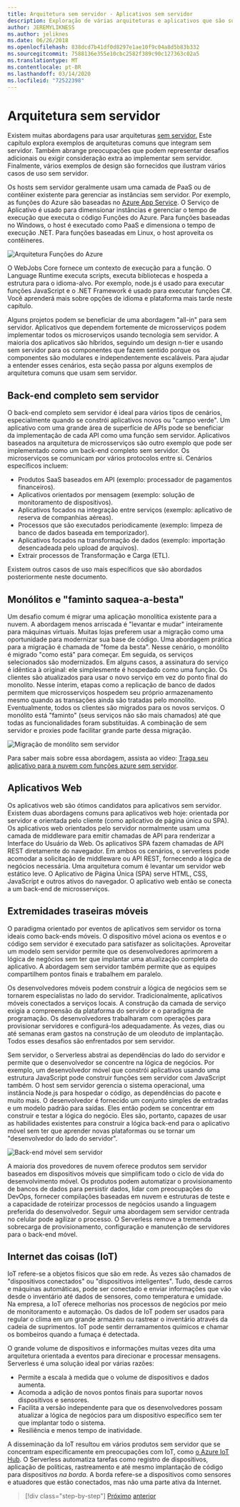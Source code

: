 ```yaml
---
title: Arquitetura sem servidor - Aplicativos sem servidor
description: Exploração de várias arquiteturas e aplicativos que são suportados por arquiteturas sem servidor, incluindo aplicativos web, mobile e IoT.
author: JEREMYLIKNESS
ms.author: jeliknes
ms.date: 06/26/2018
ms.openlocfilehash: 838dcd7b41df0d8297e1ae10f9c04a8d5b83b332
ms.sourcegitcommit: 7588136e355e10cbc2582f389c90c127363c02a5
ms.translationtype: MT
ms.contentlocale: pt-BR
ms.lasthandoff: 03/14/2020
ms.locfileid: "72522398"
---
```

# <a name="serverless-architecture"></a>Arquitetura sem servidor

Existem muitas abordagens para usar arquiteturas [sem servidor.](https://azure.com/serverless) Este capítulo explora exemplos de arquiteturas comuns que integram sem servidor. Também abrange preocupações que podem representar desafios adicionais ou exigir consideração extra ao implementar sem servidor. Finalmente, vários exemplos de design são fornecidos que ilustram vários casos de uso sem servidor.

Os hosts sem servidor geralmente usam uma camada de PaaS ou de contêiner existente para gerenciar as instâncias sem servidor. Por exemplo, as funções do Azure são baseadas no [Azure App Service](https://docs.microsoft.com/azure/app-service/). O Serviço de Aplicativo é usado para dimensionar instâncias e gerenciar o tempo de execução que executa o código Funções do Azure. Para funções baseadas no Windows, o host é executado como PaaS e dimensiona o tempo de execução .NET. Para funções baseadas em Linux, o host aproveita os contêineres.

![Arquitetura Funções do Azure](./media/azure-functions-architecture.png)

O WebJobs Core fornece um contexto de execução para a função. O Language Runtime executa scripts, executa bibliotecas e hospeda a estrutura para o idioma-alvo. Por exemplo, node.js é usado para executar funções JavaScript e o .NET Framework é usado para executar funções C#. Você aprenderá mais sobre opções de idioma e plataforma mais tarde neste capítulo.

Alguns projetos podem se beneficiar de uma abordagem "all-in" para sem servidor. Aplicativos que dependem fortemente de microsserviços podem implementar todos os microserviços usando tecnologia sem servidor. A maioria dos aplicativos são híbridos, seguindo um design n-tier e usando sem servidor para os componentes que fazem sentido porque os componentes são modulares e independentemente escaláveis. Para ajudar a entender esses cenários, esta seção passa por alguns exemplos de arquitetura comuns que usam sem servidor.

## <a name="full-serverless-back-end"></a>Back-end completo sem servidor

O back-end completo sem servidor é ideal para vários tipos de cenários, especialmente quando se constrói aplicativos novos ou "campo verde". Um aplicativo com uma grande área de superfície de APIs pode se beneficiar da implementação de cada API como uma função sem servidor. Aplicativos baseados na arquitetura de microsserviços são outro exemplo que pode ser implementado como um back-end completo sem servidor. Os microserviços se comunicam por vários protocolos entre si. Cenários específicos incluem:

- Produtos SaaS baseados em API (exemplo: processador de pagamentos financeiros).
- Aplicativos orientados por mensagem (exemplo: solução de monitoramento de dispositivos).
- Aplicativos focados na integração entre serviços (exemplo: aplicativo de reserva de companhias aéreas).
- Processos que são executados periodicamente (exemplo: limpeza de banco de dados baseada em temporizador).
- Aplicativos focados na transformação de dados (exemplo: importação desencadeada pelo upload de arquivos).
- Extrair processos de Transformação e Carga (ETL).

Existem outros casos de uso mais específicos que são abordados posteriormente neste documento.

## <a name="monoliths-and-starving-the-beast"></a>Monólitos e "faminto saquea-a-besta"

Um desafio comum é migrar uma aplicação monolítica existente para a nuvem. A abordagem menos arriscada é "levantar e mudar" inteiramente para máquinas virtuais. Muitas lojas preferem usar a migração como uma oportunidade para modernizar sua base de código. Uma abordagem prática para a migração é chamada de "fome da besta". Nesse cenário, o monólito é migrado "como está" para começar. Em seguida, os serviços selecionados são modernizados. Em alguns casos, a assinatura do serviço é idêntica à original: ele simplesmente é hospedado como uma função. Os clientes são atualizados para usar o novo serviço em vez do ponto final do monolito. Nesse ínterim, etapas como a replicação de banco de dados permitem que microsserviços hospedem seu próprio armazenamento mesmo quando as transações ainda são tratadas pelo monolito. Eventualmente, todos os clientes são migrados para os novos serviços. O monólito está "faminto" (seus serviços não são mais chamados) até que todas as funcionalidades foram substituídas. A combinação de sem servidor e proxies pode facilitar grande parte dessa migração.

![Migração de monólito sem servidor](./media/serverless-monolith-migration.png)

Para saber mais sobre essa abordagem, assista ao vídeo: [Traga seu aplicativo para a nuvem com funções azure sem servidor](https://channel9.msdn.com/Events/Connect/2017/E102).

## <a name="web-apps"></a>Aplicativos Web

Os aplicativos web são ótimos candidatos para aplicativos sem servidor. Existem duas abordagens comuns para aplicativos web hoje: orientada por servidor e orientada pelo cliente (como aplicativo de página única ou SPA). Os aplicativos web orientados pelo servidor normalmente usam uma camada de middleware para emitir chamadas de API para renderizar a Interface do Usuário da Web. Os aplicativos SPA fazem chamadas de API REST diretamente do navegador. Em ambos os cenários, o serverless pode acomodar a solicitação de middleware ou API REST, fornecendo a lógica de negócios necessária. Uma arquitetura comum é levantar um servidor web estático leve. O Aplicativo de Página Única (SPA) serve HTML, CSS, JavaScript e outros ativos do navegador. O aplicativo web então se conecta a um back-end de microsserviços.

## <a name="mobile-back-ends"></a>Extremidades traseiras móveis

O paradigma orientado por eventos de aplicativos sem servidor os torna ideais como back-ends móveis. O dispositivo móvel aciona os eventos e o código sem servidor é executado para satisfazer as solicitações. Aproveitar um modelo sem servidor permite que os desenvolvedores aprimorem a lógica de negócios sem ter que implantar uma atualização completa do aplicativo. A abordagem sem servidor também permite que as equipes compartilhem pontos finais e trabalhem em paralelo.

Os desenvolvedores móveis podem construir a lógica de negócios sem se tornarem especialistas no lado do servidor. Tradicionalmente, aplicativos móveis conectados a serviços locais. A construção da camada de serviço exigia a compreensão da plataforma do servidor e o paradigma de programação. Os desenvolvedores trabalharam com operações para provisionar servidores e configurá-los adequadamente. Às vezes, dias ou até semanas eram gastos na construção de um oleoduto de implantação. Todos esses desafios são enfrentados por sem servidor.

Sem servidor, o Serverless abstrai as dependências do lado do servidor e permite que o desenvolvedor se concentre na lógica de negócios. Por exemplo, um desenvolvedor móvel que constrói aplicativos usando uma estrutura JavaScript pode construir funções sem servidor com JavaScript também. O host sem servidor gerencia o sistema operacional, uma instância Node.js para hospedar o código, as dependências do pacote e muito mais. O desenvolvedor é fornecido um conjunto simples de entradas e um modelo padrão para saídas. Eles então podem se concentrar em construir e testar a lógica do negócio. Eles são, portanto, capazes de usar as habilidades existentes para construir a lógica back-end para o aplicativo móvel sem ter que aprender novas plataformas ou se tornar um "desenvolvedor do lado do servidor".

![Back-end móvel sem servidor](./media/serverless-mobile-backend.png)

A maioria dos provedores de nuvem oferece produtos sem servidor baseados em dispositivos móveis que simplificam todo o ciclo de vida do desenvolvimento móvel. Os produtos podem automatizar o provisionamento de bancos de dados para persistir dados, lidar com preocupações do DevOps, fornecer compilações baseadas em nuvem e estruturas de teste e a capacidade de roteirizar processos de negócios usando a linguagem preferida do desenvolvedor. Seguir uma abordagem sem servidor centrada no celular pode agilizar o processo. O Serverless remove a tremenda sobrecarga de provisionamento, configuração e manutenção de servidores para o back-end móvel.

## <a name="internet-of-things-iot"></a>Internet das coisas (IoT)

IoT refere-se a objetos físicos que são em rede. Às vezes são chamados de "dispositivos conectados" ou "dispositivos inteligentes". Tudo, desde carros e máquinas automáticas, pode ser conectado e enviar informações que vão desde o inventário até dados de sensores, como temperatura e umidade. Na empresa, a IoT oferece melhorias nos processos de negócios por meio de monitoramento e automação. Os dados de IoT podem ser usados para regular o clima em um grande armazém ou rastrear o inventário através da cadeia de suprimentos. IoT pode sentir derramamentos químicos e chamar os bombeiros quando a fumaça é detectada.

O grande volume de dispositivos e informações muitas vezes dita uma arquitetura orientada a eventos para direcionar e processar mensagens. Serverless é uma solução ideal por várias razões:

- Permite a escala à medida que o volume de dispositivos e dados aumenta.
- Acomoda a adição de novos pontos finais para suportar novos dispositivos e sensores.
- Facilita a versão independente para que os desenvolvedores possam atualizar a lógica de negócios para um dispositivo específico sem ter que implantar todo o sistema.
- Resiliência e menos tempo de inatividade.

A disseminação da IoT resultou em vários produtos sem servidor que se concentram especificamente em preocupações com IoT, como [o Azure IoT Hub](https://docs.microsoft.com/azure/iot-hub). O Serverless automatiza tarefas como registro de dispositivos, aplicação de políticas, rastreamento e até mesmo implantação de código para dispositivos *na borda*. A borda refere-se a dispositivos como sensores e atuadores que estão conectados, mas não uma parte ativa da Internet.

>[!div class="step-by-step"]
>[Próximo](architecture-approaches.md)
>[anterior](serverless-architecture-considerations.md)
